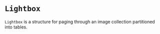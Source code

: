 # `Lightbox`

`Lightbox` is a structure for paging through an image collection partitioned into tables.


